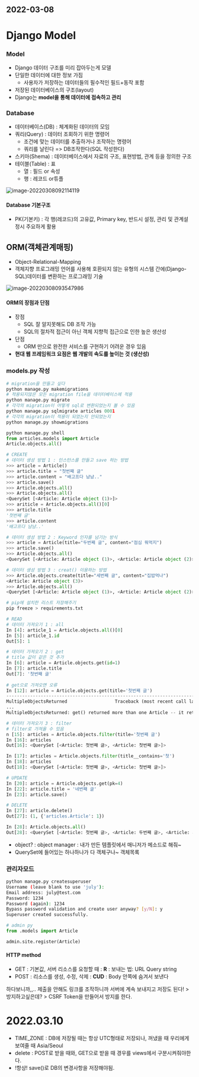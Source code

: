 ## 2022-03-08

# Django Model

### Model

- Django 데이터 구조를 미리 잡아두는게 모델
- 단일한 데이터에 대한 정보 가짐
  - 사용자가 저장하는 데이터들의 필수적인 필드+동작 포함
- 저장된 데이터베이스의 구조(layout)
- Django는 __model을 통해 데이터에 접속하고 관리__

### Database

- 데이터베이스(DB) : 체계화된 데이터의 모임
- 쿼리(Query) : 데이터 조회하기 위한 명령어
  - 조건에 맞는 데이터를 추출하거나 조작하는 명령어
  - 쿼리를 날린다 => DB조작한다(SQL 작성한다)
- 스키마(Shema) : 데이터베이스에서 자료의 구조, 표현방법, 관계 등을 정의한 구조
- 테이블(Table) : 표
  - 열 : 필드 or 속성
  - 행 : 레코드 or튜플

![image-20220308092114119](django_2week.assets/image-20220308092114119.png)



#### Database 기본구조

- PK(기본키) : 각 행(레코드)의 고유값, Primary key, 반드시 설정, 관리 및 관계설정시 주요하게 활용





## ORM(객체관계매핑)

- Object-Relational-Mapping
- 객체지향 프로그래밍 언어를 사용해 호환되지 않는 유형의 시스템 간에(Django-SQL)데이터를 변환하는 프로그래밍 기술

![image-20220308093547986](django_2week.assets/image-20220308093547986.png)

#### ORM의 장점과 단점

- 장점
  - SQL 잘 알지못해도 DB 조작 가능
  - SQL의 절차적 접근이 아닌 객체 지향적 접근으로 인한 높은 생산성
- 단점
  - ORM 만으로 완전한 서비스를 구현하기 어려운 경우 있음
- __현대 웹 프레임워크 요점은 웹 개발의 속도를 높이는 것 (생산성)__

### models.py 작성

```python
# migration을 만들고 싶다
python manage.py makemigrations
# 적용되지않은 모든 migration file을 데이터베이스에 적용
python manage.py migrate
# 각각의 migration이 어떻게 sql로 변환되었는지 볼 수 있음
python manage.py sqlmigrate articles 0001
# 각각의 migration이 적용이 되었는지 안되었는지
python manage.py showmigrations

python manage.py shell
from articles.models import Article
Article.objects.all()

# CREATE
# 데이터 생성 방법 1 : 인스턴스를 만들고 save 하는 방법
>>> article = Article()
>>> article.title = "첫번째 글"  
>>> article.content = "배고프다 냠냠.."
>>> article.save()
>>> Article.objects.all()
>>> Article.objects.all()
<QuerySet [<Article: Article object (1)>]>
>>> ariticle = Article.objects.all()[0]
>>> article.title 
'첫번째 글'
>>> article.content
'배고프다 냠냠..'

# 데이터 생성 방법 2 : Keyword 인자를 넘기는 방식
>>> article = Article(title="두번째 글", content="점심 뭐먹지")
>>> article.save()
>>> Article.objects.all()
<QuerySet [<Article: Article object (1)>, <Article: Article object (2)>]>

# 데이터 생성 방법 3 : creat() 이용하는 방법
>>> Article.objects.create(title="세번째 글", content="집밥먹나")
<Article: Article object (3)>
>>> Article.objects.all()
<QuerySet [<Article: Article object (1)>, <Article: Article object (2)>, <Article: Article object (3)>]>

# pip에 설치한 리스트 저장해주기
pip freeze > requirements.txt

# READ
# 데이터 가져오기 1 : all
In [4]: article_1 = Article.objects.all()[0]
In [5]: article_1.id
Out[5]: 1

# 데이터 가져오기 2 : get
# title 값이 같은 것 추가
In [6]: article = Article.objects.get(id=1)
In [7]: article.title
Out[7]: '첫번째 글'
    
# get으로 가져오면 오류
In [12]: article = Article.objects.get(title='첫번째 글')
--------------------------------------------------------------------------
MultipleObjectsReturned                  Traceback (most recent call last)
...
MultipleObjectsReturned: get() returned more than one Article -- it returned 2!

# 데이터 가져오기 3 : filter 
# filter로 가져올 수 있음
n [15]: articles = Article.objects.filter(title='첫번째 글')
In [16]: articles
Out[16]: <QuerySet [<Article: 첫번째 글>, <Article: 첫번째 글>]>

In [17]: articles = Article.objects.filter(title__contains='첫')
In [18]: articles
Out[18]: <QuerySet [<Article: 첫번째 글>, <Article: 첫번째 글>]>

# UPDATE
In [20]: article = Article.objects.get(pk=4)
In [22]: article.title = '네번째 글'
In [23]: article.save()

# DELETE
In [27]: article.delete()
Out[27]: (1, {'articles.Article': 1})

In [28]: Article.objects.all()
Out[28]: <QuerySet [<Article: 첫번째 글>, <Article: 두번째 글>, <Article: 세번째 글>]>
```



- object? : object manager : 내가 만든 템플릿에서 매니저가 메소드로 해줘~
- QuerySet에 들어있는 하나하나가 다 객체구나~ 객체목록



### 관리자모드

```bash
python manage.py createsuperuser
Username (leave blank to use 'july'):       
Email address: july@test.com         
Password: 1234 
Password (again): 1234
Bypass password validation and create user anyway? [y/N]: y      
Superuser created successfully.
```

```python
# admin py
from .models import Article

admin.site.register(Article)
```



#### HTTP method

- GET : 기본값, 서버 리소스를 요청할 때 : __R__ : 보내는 법: URL Query string
- POST : 리소스를 생성, 수정, 삭제 : __CUD__ : Body 안쪽에 숨겨서 보낸다

하다보니까,,.. 제출을 안해도 링크를 조작하니까 서버에 계속 보내지고 저장도 된다! > 방지하고싶은데? > CSRF Token을 만들어서 방지를 한다.



# 2022.03.10

- TIME_ZONE : DB에 저장될 때는 항상 UTC형태로 저장되나, 꺼냈을 때 우리에게 보여줄 때 Asia/Seoul 
-  delete : POST로 받을 때와, GET으로 받을 때 경우를 views에서 구분시켜줘야한다.
- !항상! save()로 DB의 변경사항을 저장해야됨.